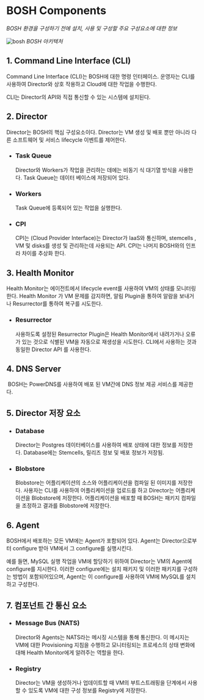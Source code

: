 # BOSH Components

*BOSH 환경을 구성하기 전에 설치, 사용 및 구성할 주요 구성요소에 대한 정보*

![bosh](https://bosh.io/docs/images/bosh-architecture.png) *BOSH 아키텍처*

## 1. Command Line Interface (CLI)

Command Line Interface (CLI)는 BOSH에 대한 명령 인터페이스. 운영자는 CLI를 사용하여 Director와 상호 작용하고 Cloud에 대한 작업을 수행한다.

CLI는 Director의 API와 직접 통신할 수 있는 시스템에 설치된다.



## 2. Director

Director는 BOSH의 핵심 구성요소이다. Director는 VM 생성 및 배포 뿐만 아니라 다른 소프트웨어 및 서비스 lifecycle 이벤트를 제어한다.

- ### Task Queue

  Director와 Workers가 작업을 관리하는 데에는 비동기 식 대기열 방식을 사용한다. Task Queue는 데이터 베이스에 저장되어 있다.

- ### Workers

  Task Queue에 등록되어 있는 작업을 실행한다.

- ### CPI

  CPI는 (Cloud Provider Interface)는 Director가 IaaS와 통신하며, stemcells , VM 및 disks를 생성 및 관리하는데 사용되는 API. CPI는 나머지 BOSH와의 인프라 차이를 추상화 한다.



## 3. Health Monitor

Health Monitor는 에이전트에서 lifecycle event를 사용하여 VM의 상태를 모니터링 한다. Health Monitor 가 VM 문제를 감지하면, 알림 Plugin을 통하여 알람을 보내거나 Resurrector를 통하여 복구를 시도한다.

- ### Resurrector

  사용하도록 설정된 Resurrector Plugin은 Health Monitor에서 내려가거나 오류가 있는 것으로 식별된 VM을 자동으로 재생성을 시도한다. CLI에서 사용하는 것과 동일한 Director API 를 사용한다.



## 4. DNS Server

​	BOSH는 PowerDNS를 사용하여 배포 된 VM간에 DNS 정보 제공 서비스를 제공한다.



## 5. Director 저장 요소

- ### Database

  Director는 Postgres 데이터베이스를 사용하여 배포 상태에 대한 정보를 저장한다. Database에는 Stemcells, 릴리즈 정보 및 배포 정보가 저장됨.

- ### Blobstore

  Blobstore는 어플리케이션의 소스와 어플리케이션을 컴파일 된 이미지를 저장한다. 사용자는 CLI를 사용하여 어플리케이션을 업로드를 하고 Director는 어플리케이션을 Blobstore에 저장한다. 어플리케이션을 배포할 때 BOSH는 패키지 컴파일을 조정하고 결과를 Blobstore에 저장한다.



## 6. Agent

BOSH에서 배포하는 모든 VM에는 Agent가 포함되어 있다. Agent는 Director으로부터 configure 받아 VM에서 그 configure를 실행시킨다.

예를 들면, MySQL 실행 작업을 VM에 할당하기 위하여 Director는 VM의 Agent에 configure를 지시한다. 이러한 configure에는 설치 패키지 및 이러한 패키지를 구성하는 방법이 포함되어있으며, Agent는 이 configure를 사용하여 VM에 MySQL를 설치하고 구성한다.



## 7. 컴포넌트 간 통신 요소

- ### Message Bus (NATS)

  Director와 Agents는 NATS라는 메시징 시스템을 통해 통신한다. 이 메시지는 VM에 대한 Provisioning 지침을 수행하고 모니터링되는 프로세스의 상태 변화에 대해 Health Monitor에게 알려주는 역할을 한다.

- ### Registry

  Director는 VM을 생성하거나 업데이트할 때 VM의 부트스트래핑을 단계에서 사용 할 수 있도록 VM에 대한 구성 정보를 Registry에 저장한다.

